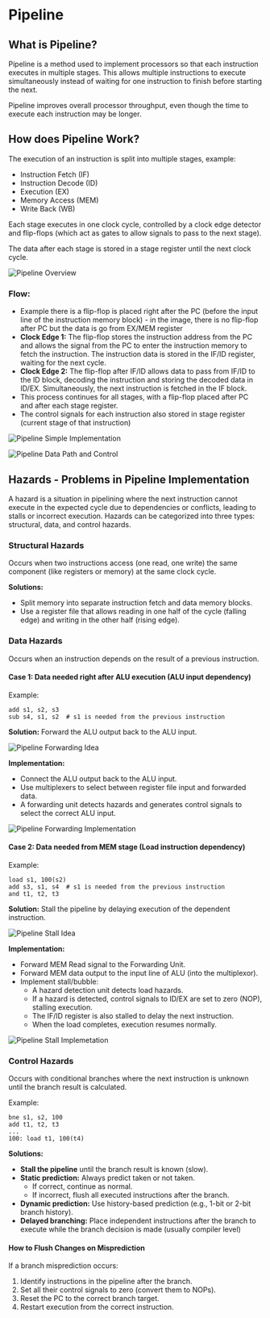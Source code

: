 # Pipeline

## What is Pipeline?

Pipeline is a method used to implement processors so that each instruction executes in multiple stages. This allows multiple instructions to execute simultaneously instead of waiting for one instruction to finish before starting the next.

Pipeline improves overall processor throughput, even though the time to execute each instruction may be longer.

## How does Pipeline Work?

The execution of an instruction is split into multiple stages, example:

- Instruction Fetch (IF)
- Instruction Decode (ID)
- Execution (EX)
- Memory Access (MEM)
- Write Back (WB)

Each stage executes in one clock cycle, controlled by a clock edge detector and flip-flops (which act as gates to allow signals to pass to the next stage).

The data after each stage is stored in a stage register until the next clock cycle.

![Pipeline Overview](./Assets/Images/PipelineIdea.jpg)

### Flow:
- Example there is a flip-flop is placed right after the PC (before the input line of the instruction memory block) - in the image, there is no flip-flop after PC but the data is go from EX/MEM register 
- **Clock Edge 1:** The flip-flop stores the instruction address from the PC and allows the signal from the PC to enter the instruction memory to fetch the instruction. The instruction data is stored in the IF/ID register, waiting for the next cycle.
- **Clock Edge 2:** The flip-flop after IF/ID allows data to pass from IF/ID to the ID block, decoding the instruction and storing the decoded data in ID/EX. Simultaneously, the next instruction is fetched in the IF block.
- This process continues for all stages, with a flip-flop placed after PC and after each stage register.
- The control signals for each instruction also stored in stage register (current stage of that instruction)

![Pipeline Simple Implementation](./Assets/Images/PipelineSimpleImplementation.jpg)

![Pipeline Data Path and Control](./Assets/Images/PipelineDataPathAndControl.jpg)

## Hazards - Problems in Pipeline Implementation

A hazard is a situation in pipelining where the next instruction cannot execute in the expected cycle due to dependencies or conflicts, leading to stalls or incorrect execution. Hazards can be categorized into three types: structural, data, and control hazards.

### Structural Hazards
Occurs when two instructions access (one read, one write) the same component (like registers or memory) at the same clock cycle.

**Solutions:**
- Split memory into separate instruction fetch and data memory blocks.
- Use a register file that allows reading in one half of the cycle (falling edge) and writing in the other half (rising edge).

### Data Hazards
Occurs when an instruction depends on the result of a previous instruction.

#### Case 1: Data needed right after ALU execution (ALU input dependency)
Example:
```assembly
add s1, s2, s3
sub s4, s1, s2  # s1 is needed from the previous instruction
```
**Solution:** Forward the ALU output back to the ALU input.

![Pipeline Forwarding Idea](./Assets/Images/PipelineForwarding.jpg)

**Implementation:**
- Connect the ALU output back to the ALU input.
- Use multiplexers to select between register file input and forwarded data.
- A forwarding unit detects hazards and generates control signals to select the correct ALU input.

![Pipeline Forwarding Implementation](./Assets/Images/PipelineForwardingImplementation.jpg)

#### Case 2: Data needed from MEM stage (Load instruction dependency)
Example:
```assembly
load s1, 100(s2)
add s3, s1, s4  # s1 is needed from the previous instruction
and t1, t2, t3
```
**Solution:** Stall the pipeline by delaying execution of the dependent instruction.

![Pipeline Stall Idea](./Assets/Images/PipelineStallIdea.jpg)

**Implementation:**
- Forward MEM Read signal to the Forwarding Unit.
- Forward MEM data output to the input line of ALU (into the multiplexor).
- Implement stall/bubble:
  - A hazard detection unit detects load hazards.
  - If a hazard is detected, control signals to ID/EX are set to zero (NOP), stalling execution.
  - The IF/ID register is also stalled to delay the next instruction.
  - When the load completes, execution resumes normally.

![Pipeline Stall Implemetation](./Assets/Images/PipelineStallImplementation.jpg)

### Control Hazards
Occurs with conditional branches where the next instruction is unknown until the branch result is calculated.

Example:
```assembly
bne s1, s2, 100
add t1, t2, t3
...
100: load t1, 100(t4)
```

**Solutions:**
- **Stall the pipeline** until the branch result is known (slow).
- **Static prediction:** Always predict taken or not taken.
  - If correct, continue as normal.
  - If incorrect, flush all executed instructions after the branch.
- **Dynamic prediction:** Use history-based prediction (e.g., 1-bit or 2-bit branch history).
- **Delayed branching:** Place independent instructions after the branch to execute while the branch decision is made (usually compiler level)

#### How to Flush Changes on Misprediction
If a branch misprediction occurs:
1. Identify instructions in the pipeline after the branch.
2. Set all their control signals to zero (convert them to NOPs).
3. Reset the PC to the correct branch target.
4. Restart execution from the correct instruction.

